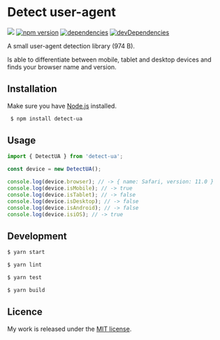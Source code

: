 # Detect user-agent

![](http://img.badgesize.io/TimvanScherpenzeel/detect-ua/master/dist/detect-ua.cjs.js.svg?compression=gzip&maxAge=60)
[![npm version](https://badge.fury.io/js/detect-ua.svg)](https://badge.fury.io/js/detect-ua)
[![dependencies](https://david-dm.org/timvanscherpenzeel/detect-ua.svg)](https://david-dm.org/timvanscherpenzeel/detect-ua)
[![devDependencies](https://david-dm.org/timvanscherpenzeel/detect-ua/dev-status.svg)](https://david-dm.org/timvanscherpenzeel/detect-ua#info=devDependencies)

A small user-agent detection library (974 B).

Is able to differentiate between mobile, tablet and desktop devices and finds your browser name and version.

## Installation

Make sure you have [Node.js](http://nodejs.org/) installed.

```sh
 $ npm install detect-ua
```

## Usage

```js
import { DetectUA } from 'detect-ua';

const device = new DetectUA();

console.log(device.browser); // -> { name: Safari, version: 11.0 }
console.log(device.isMobile); // -> true
console.log(device.isTablet); // -> false
console.log(device.isDesktop); // -> false
console.log(device.isAndroid); // -> false
console.log(device.isiOS); // -> true
```

## Development

```sh
$ yarn start

$ yarn lint

$ yarn test

$ yarn build
```

## Licence

My work is released under the [MIT license](https://raw.githubusercontent.com/TimvanScherpenzeel/detect-ua/master/LICENSE).
